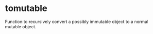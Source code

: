# tomutable
Function to recursively convert a possibly immutable object to a normal mutable object.
